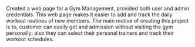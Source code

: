 Created a web page for a Gym Management, provided both user and admin credentials.
This web page makes it easier to add and track the daily workout routines of new members.
The main motive of creating this project is to, customer can easily get and admission without visiting the gym personally; also they can select their personal trainers and track their workout schedules.
